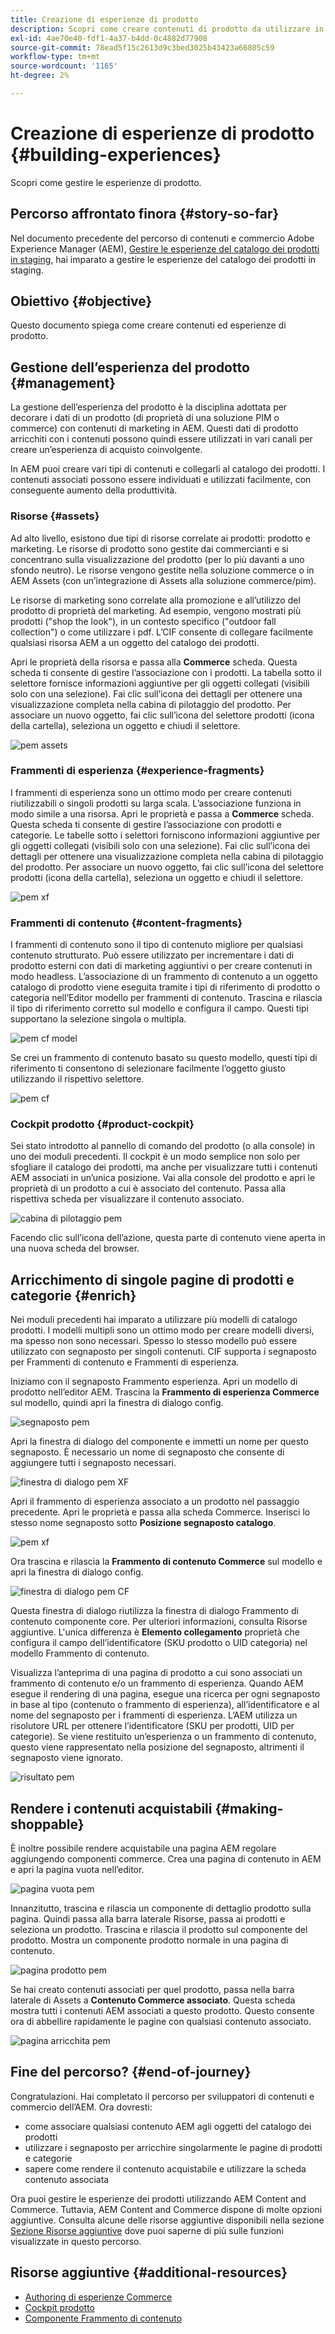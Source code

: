 ```yaml
---
title: Creazione di esperienze di prodotto
description: Scopri come creare contenuti di prodotto da utilizzare in vari canali per creare un’esperienza di acquisto coinvolgente.
exl-id: 4ae70e40-fdf1-4a37-b4dd-0c4882d77908
source-git-commit: 78ead5f15c2613d9c3bed3025b43423a66805c59
workflow-type: tm+mt
source-wordcount: '1165'
ht-degree: 2%

---
```


# Creazione di esperienze di prodotto {#building-experiences}

Scopri come gestire le esperienze di prodotto.

## Percorso affrontato finora {#story-so-far}

Nel documento precedente del percorso di contenuti e commercio Adobe Experience Manager (AEM), [Gestire le esperienze del catalogo dei prodotti in staging](staged-catalog.md), hai imparato a gestire le esperienze del catalogo dei prodotti in staging.

## Obiettivo {#objective}

Questo documento spiega come creare contenuti ed esperienze di prodotto.

## Gestione dell’esperienza del prodotto {#management}

La gestione dell’esperienza del prodotto è la disciplina adottata per decorare i dati di un prodotto (di proprietà di una soluzione PIM o commerce) con contenuti di marketing in AEM. Questi dati di prodotto arricchiti con i contenuti possono quindi essere utilizzati in vari canali per creare un’esperienza di acquisto coinvolgente.

In AEM puoi creare vari tipi di contenuti e collegarli al catalogo dei prodotti. I contenuti associati possono essere individuati e utilizzati facilmente, con conseguente aumento della produttività.

### Risorse {#assets}

Ad alto livello, esistono due tipi di risorse correlate ai prodotti: prodotto e marketing. Le risorse di prodotto sono gestite dai commercianti e si concentrano sulla visualizzazione del prodotto (per lo più davanti a uno sfondo neutro). Le risorse vengono gestite nella soluzione commerce o in AEM Assets (con un’integrazione di Assets alla soluzione commerce/pim).

Le risorse di marketing sono correlate alla promozione e all’utilizzo del prodotto di proprietà del marketing. Ad esempio, vengono mostrati più prodotti (&quot;shop the look&quot;), in un contesto specifico (&quot;outdoor fall collection&quot;) o come utilizzare i pdf. L’CIF consente di collegare facilmente qualsiasi risorsa AEM a un oggetto del catalogo dei prodotti.

Apri le proprietà della risorsa e passa alla **Commerce** scheda. Questa scheda ti consente di gestire l’associazione con i prodotti. La tabella sotto il selettore fornisce informazioni aggiuntive per gli oggetti collegati (visibili solo con una selezione). Fai clic sull’icona dei dettagli per ottenere una visualizzazione completa nella cabina di pilotaggio del prodotto. Per associare un nuovo oggetto, fai clic sull’icona del selettore prodotti (icona della cartella), seleziona un oggetto e chiudi il selettore.

![pem assets](assets/pem-assets.png)

### Frammenti di esperienza {#experience-fragments}

I frammenti di esperienza sono un ottimo modo per creare contenuti riutilizzabili o singoli prodotti su larga scala. L’associazione funziona in modo simile a una risorsa. Apri le proprietà e passa a **Commerce** scheda. Questa scheda ti consente di gestire l’associazione con prodotti e categorie. Le tabelle sotto i selettori forniscono informazioni aggiuntive per gli oggetti collegati (visibili solo con una selezione). Fai clic sull’icona dei dettagli per ottenere una visualizzazione completa nella cabina di pilotaggio del prodotto. Per associare un nuovo oggetto, fai clic sull’icona del selettore prodotti (icona della cartella), seleziona un oggetto e chiudi il selettore.

![pem xf](assets/pem-xf.png)

### Frammenti di contenuto {#content-fragments}

I frammenti di contenuto sono il tipo di contenuto migliore per qualsiasi contenuto strutturato. Può essere utilizzato per incrementare i dati di prodotto esterni con dati di marketing aggiuntivi o per creare contenuti in modo headless. L’associazione di un frammento di contenuto a un oggetto catalogo di prodotto viene eseguita tramite i tipi di riferimento di prodotto o categoria nell’Editor modello per frammenti di contenuto. Trascina e rilascia il tipo di riferimento corretto sul modello e configura il campo. Questi tipi supportano la selezione singola o multipla.

![pem cf model](assets/pem-cf-model.png)

Se crei un frammento di contenuto basato su questo modello, questi tipi di riferimento ti consentono di selezionare facilmente l’oggetto giusto utilizzando il rispettivo selettore.

![pem cf](assets/pem-cf.png)

### Cockpit prodotto {#product-cockpit}

Sei stato introdotto al pannello di comando del prodotto (o alla console) in uno dei moduli precedenti. Il cockpit è un modo semplice non solo per sfogliare il catalogo dei prodotti, ma anche per visualizzare tutti i contenuti AEM associati in un’unica posizione. Vai alla console del prodotto e apri le proprietà di un prodotto a cui è associato del contenuto. Passa alla rispettiva scheda per visualizzare il contenuto associato.

![cabina di pilotaggio pem](assets/pem-cockpit.png)

Facendo clic sull’icona dell’azione, questa parte di contenuto viene aperta in una nuova scheda del browser.

## Arricchimento di singole pagine di prodotti e categorie {#enrich}

Nei moduli precedenti hai imparato a utilizzare più modelli di catalogo prodotti. I modelli multipli sono un ottimo modo per creare modelli diversi, ma spesso non sono necessari. Spesso lo stesso modello può essere utilizzato con segnaposto per singoli contenuti. CIF supporta i segnaposto per Frammenti di contenuto e Frammenti di esperienza.

Iniziamo con il segnaposto Frammento esperienza. Apri un modello di prodotto nell’editor AEM. Trascina la **Frammento di esperienza Commerce** sul modello, quindi apri la finestra di dialogo config.

![segnaposto pem](assets/pem-placeholder.png)

Apri la finestra di dialogo del componente e immetti un nome per questo segnaposto. È necessario un nome di segnaposto che consente di aggiungere tutti i segnaposto necessari.

![finestra di dialogo pem XF](assets/pem-dialog-xf.png)

Apri il frammento di esperienza associato a un prodotto nel passaggio precedente. Apri le proprietà e passa alla scheda Commerce. Inserisci lo stesso nome segnaposto sotto **Posizione segnaposto catalogo**.

![pem xf](assets/pem-xf.png)

Ora trascina e rilascia la **Frammento di contenuto Commerce** sul modello e apri la finestra di dialogo config.

![finestra di dialogo pem CF](assets/pem-dialog-cf.png)

Questa finestra di dialogo riutilizza la finestra di dialogo Frammento di contenuto componente core. Per ulteriori informazioni, consulta Risorse aggiuntive. L&#39;unica differenza è **Elemento collegamento** proprietà che configura il campo dell’identificatore (SKU prodotto o UID categoria) nel modello Frammento di contenuto.

Visualizza l’anteprima di una pagina di prodotto a cui sono associati un frammento di contenuto e/o un frammento di esperienza. Quando AEM esegue il rendering di una pagina, esegue una ricerca per ogni segnaposto in base al tipo (contenuto o frammento di esperienza), all’identificatore e al nome del segnaposto per i frammenti di esperienza. L’AEM utilizza un risolutore URL per ottenere l’identificatore (SKU per prodotti, UID per categorie). Se viene restituito un’esperienza o un frammento di contenuto, questo viene rappresentato nella posizione del segnaposto, altrimenti il segnaposto viene ignorato.

![risultato pem](assets/pem-result.png)

## Rendere i contenuti acquistabili {#making-shoppable}

È inoltre possibile rendere acquistabile una pagina AEM regolare aggiungendo componenti commerce. Crea una pagina di contenuto in AEM e apri la pagina vuota nell’editor.

![pagina vuota pem](assets/pem-page-empty.png)

Innanzitutto, trascina e rilascia un componente di dettaglio prodotto sulla pagina. Quindi passa alla barra laterale Risorse, passa ai prodotti e seleziona un prodotto. Trascina e rilascia il prodotto sul componente del prodotto. Mostra un componente prodotto normale in una pagina di contenuto.

![pagina prodotto pem](assets/pem-page-product.png)

Se hai creato contenuti associati per quel prodotto, passa nella barra laterale di Assets a **Contenuto Commerce associato**. Questa scheda mostra tutti i contenuti AEM associati a questo prodotto. Questo consente ora di abbellire rapidamente le pagine con qualsiasi contenuto associato.

![pagina arricchita pem](assets/pem-page-enriched.png)

## Fine del percorso? {#end-of-journey}

Congratulazioni. Hai completato il percorso per sviluppatori di contenuti e commercio dell’AEM. Ora dovresti:

* come associare qualsiasi contenuto AEM agli oggetti del catalogo dei prodotti
* utilizzare i segnaposto per arricchire singolarmente le pagine di prodotti e categorie
* sapere come rendere il contenuto acquistabile e utilizzare la scheda contenuto associata

Ora puoi gestire le esperienze dei prodotti utilizzando AEM Content and Commerce. Tuttavia, AEM Content and Commerce dispone di molte opzioni aggiuntive. Consulta alcune delle risorse aggiuntive disponibili nella sezione [Sezione Risorse aggiuntive](#additional-resources) dove puoi saperne di più sulle funzioni visualizzate in questo percorso.

## Risorse aggiuntive {#additional-resources}

* [Authoring di esperienze Commerce](/help/commerce-cloud/authoring/authoring-commerce-experiences.md)
* [Cockpit prodotto](/help/commerce-cloud/authoring/product-cockpit.md)
* [Componente Frammento di contenuto](https://experienceleague.adobe.com/docs/experience-manager-core-components/using/wcm-components/content-fragment-component.html?lang=en)
